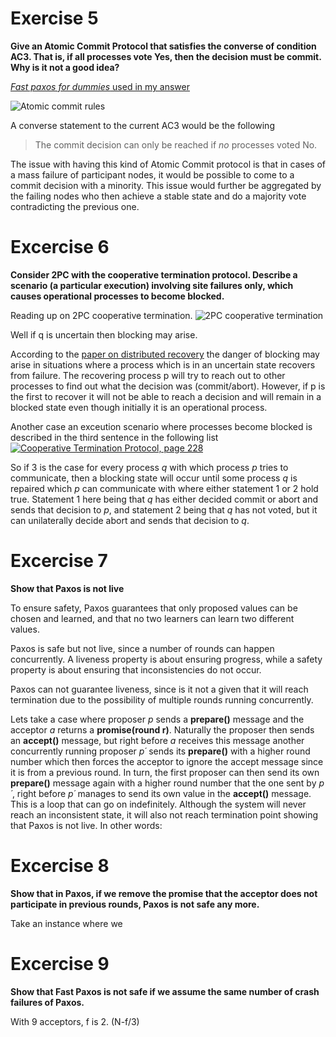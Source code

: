 # Exercise 5
 **Give an Atomic Commit Protocol that satisfies the converse of condition AC3. That is, if all processes vote Yes, then the decision must be commit. Why is it not a good idea?**
<br>  

[_Fast paxos for dummies_ used in my answer](./lamport-paxos/fastpaxosfordummies.pdf)


![Atomic commit rules](./img/ac1-5.png)

A converse statement to the current AC3 would be the following
> The commit decision can only be reached if _no_ processes voted No.

The issue with having this kind of Atomic Commit protocol is that in cases of a mass failure of participant nodes, it would be possible to come to a commit decision with a minority. This issue would further be aggregated by the failing nodes who then achieve a stable state and do a majority vote contradicting the previous one. 


# Excercise 6
**Consider 2PC with the cooperative termination protocol. Describe a scenario (a particular execution) involving site failures only, which causes operational processes to become blocked.**

Reading up on 2PC cooperative termination.
![2PC cooperative termination](./img/2pc_coopTerm.png)

Well if q is uncertain then blocking may arise.

<!-- [Search for keyword "site failure"](https://cs.uwaterloo.ca/~bernard/courses/cs454/8.FaultTolerance.pdf) -->
According to the [paper on distributed recovery](https://paperzz.com/doc/7015030/distributed-recovery) the danger of blocking may arise in situations where a process which is in an uncertain state recovers from failure. The recovering process p will try to reach out to other processes to find out what the decision was (commit/abort). However, if p is the first to recover it will not be able to reach a decision and will remain in a blocked state even though initially it is an operational process. 

Another case an exceution scenario where processes become blocked is described in the third sentence in the following list [![Cooperative Termination Protocol, page 228](./img/coop_termination.png)](https://paperzz.com/doc/7015030/distributed-recovery)
<!-- Demonstrated an image hyperlink-->
So if 3 is the case for every process _q_ with which process _p_ tries to communicate, then a blocking state will occur until some process _q_ is repaired which _p_ can communicate with where either statement 1 or 2 hold true. Statement 1 here being that _q_ has either decided commit or abort and sends that decision to _p_, and statement 2 being that _q_ has not voted, but it can unilaterally decide abort and sends that decision to _q_.

# Excercise 7
**Show that Paxos is not live**


To ensure safety, Paxos guarantees that only proposed values can be chosen and learned, and that no two learners can learn two different values.

Paxos is safe but not live, since a number of rounds can happen concurrently. A liveness property is about ensuring progress, while a safety property is about ensuring that inconsistencies do not occur.

Paxos can not guarantee liveness, since is it not a given that it will reach termination due to the possibility of multiple rounds running concurrently.

Lets take a case where proposer _p_ sends a **prepare()** message and the acceptor _a_ returns a **promise(round r)**. Naturally the proposer then sends an **accept()** message, but right before _a_ receives this message another concurrently running proposer _p´_ sends its **prepare()** with a higher round number which then forces the acceptor to ignore the accept message since it is from a previous round. In turn, the first proposer can then send its own **prepare()** message again with a higher round number that the one sent by _p´_, right before _p´_ manages to send its own value in the **accept()** message. This is a loop that can go on indefinitely. Although the system will never reach an inconsistent state, it will also not reach termination point showing that Paxos is not live. In other words:



# Excercise 8
**Show that in Paxos, if we remove the promise that the acceptor does not participate in previous rounds, Paxos is not safe any more.**

Take an instance where we 

<!-- 
Another instance, prepare(7), promise(7,-,-), accept(7,13). But then one proposer is slow, so learn(7,13) does not go through from all the acceptors. Then a new round starts so we go prepare(8), promise(8,-,-), accept(8,17) which then gets accepted and sent as learn(8,17). So we eventually reach a vote, where the learners discard the learn(7,13) votes since it was not a majority. If a new round 9 were to being proposed and start, taking the values from the max last round shows its importance, since taking 13 from round 7 is not accepted when you have nodes that return value 17 from round 8.
-->
# Excercise 9
**Show that Fast Paxos is not safe if we assume the same number of crash failures of Paxos.**


With 9 acceptors, f is 2. (N-f/3)
